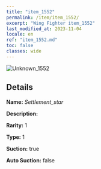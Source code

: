 ```yaml
---
title: "item_1552"
permalink: /item/item_1552/
excerpt: "Wing Fighter item_1552"
last_modified_at: 2023-11-04
locale: en
ref: "item_1552.md"
toc: false
classes: wide
---
```



 ![Unknown_1552](/images/item/Settlement_star_p.png)



## Details

 **Name:** *Settlement_star* 

 **Description:** 

 **Rarity:** 1 

 **Type:** 1 

 **Suction:** true 

 **Auto Suction:** false 


